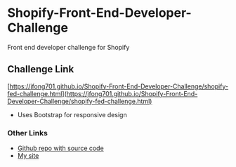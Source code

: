 # Shopify-Front-End-Developer-Challenge
Front end developer challenge for Shopify

## Challenge Link

[https://jfong701.github.io/Shopify-Front-End-Developer-Challenge/shopify-fed-challenge.html](https://jfong701.github.io/Shopify-Front-End-Developer-Challenge/shopify-fed-challenge.html)

* Uses Bootstrap for responsive design

### Other Links
* [Github repo with source code](https://github.com/jfong701/Shopify-Front-End-Developer-Challenge)
* [My site](https://jfong701.github.io)
